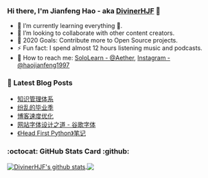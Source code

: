 ### Hi there, I'm Jianfeng Hao - aka [DivinerHJF](https://www.divinerhjf.xyz) 👋

- 🌱 I’m currently learning everything 🤣.
- 👯 I’m looking to collaborate with other content creators.
- 🥅 2020 Goals: Contribute more to Open Source projects.
- ⚡ Fun fact: I spend almost 12 hours listening music and podcasts.
- 💌 How to reach me: [SoloLearn - @Aether](https://www.sololearn.com/Profile/17928857), [Instagram - @haojianfeng1997](https://www.instagram.com/haojianfeng1997/)

### 📕 Latest Blog Posts
<!-- BLOG-POST-LIST:START -->
- [知识管理体系](https://www.divinerhjf.xyz/posts/2020-06-18-knowledge-management/)
- [纷乱的毕业季](https://www.divinerhjf.xyz/posts/2020-06-20-graduation-epidemic/)
- [博客速度优化](https://www.divinerhjf.xyz/posts/2020-06-17-website-optimization/)
- [网站字体设计之道 - 谷歌字体](https://www.divinerhjf.xyz/posts/2020-05-25-google-fonts/)
- [《Head First Python》笔记](https://www.divinerhjf.xyz/posts/2020-05-24-head-first-python/)
<!-- BLOG-POST-LIST:END -->

### :octocat: GitHub Stats Card :github:
<!-- github-readme-stats start https://github.com/anuraghazra/github-readme-stats -->
<a href="https://github.com/DivinerHJF?tab=repositories">
  <!-- Change the `github-readme-stats.anuraghazra1.vercel.app` to `github-readme-stats.vercel.app`  -->
  <img align="center" src="https://github-readme-stats.anuraghazra1.vercel.app/api?username=DivinerHJF&show_icons=true&hide=contribs" alt="DivinerHJF's github stats" />
</a>
<a href="https://github.com/DivinerHJF?tab=repositories">
  <img align="center" src="https://github-readme-stats.anuraghazra1.vercel.app/api/top-langs/?username=DivinerHJF&layout=compact" />
</a>
<!-- github-readme-stats end -->
